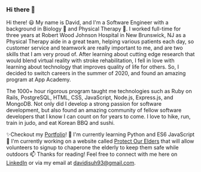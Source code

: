 ### Hi there 👋
Hi there! 😃 My name is David, and I'm a Software Engineer with a background in Biology 🧬 and Physical Therapy 🏃‍. I worked full-time for three years at Robert Wood Johnson Hospital in New Brunswick, NJ as a Physical Therapy aide in a great team, helping various patients each day, so customer service and teamwork are really important to me, and are two skills that I am very proud of. After learning about cutting edge research that would blend virtual reality with stroke rehabilitation, I fell in love with learning about technology that improves quality of life for others. So, I decided to switch careers in the summer of 2020, and found an amazing program at App Academy.

The 1000+ hour rigorous program taught me technologies such as Ruby on Rails, PostgreSQL, HTML, CSS, JavaScript, Node.js, Express.js, and MongoDB. Not only did I develop a strong passion for software development, but also found an amazing community of fellow software developers that I know I can count on for years to come. I love to hike, run, train in judo, and eat Korean BBQ and sushi.

✨Checkout my [Portfolio](https://dsuh93.github.io/portfolio/)!
🌱 I'm currently learning Python and ES6 JavaScript
🔭 I'm currently working on a website called [Protect Our Elders](https://protect-our-elders.herokuapp.com/) that will allow volunteers to signup to chaperone the elderly to keep them safe while outdoors
📫 Thanks for reading! Feel free to connect with me here on [LinkedIn](https://www.linkedin.com/in/david-i-suh/) or via my email at davidisuh93@gmail.com. 
<!--
**dsuh93/dsuh93** is a ✨ _special_ ✨ repository because its `README.md` (this file) appears on your GitHub profile.

Here are some ideas to get you started:

- 🔭 I’m currently working on ...
- 🌱 I’m currently learning ...
- 👯 I’m looking to collaborate on ...
- 🤔 I’m looking for help with ...
- 💬 Ask me about ...
- 📫 How to reach me: ...
- 😄 Pronouns: ...
- ⚡ Fun fact: ...
-->
